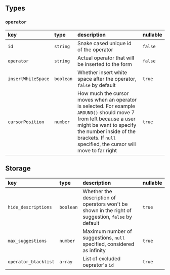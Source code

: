 ## Types

### `operator`
|key|type|description|nullable|
|:--|:---|:----------|:-------|
|`id`|`string`|Snake cased unique id of the operator|`false`|
|`operator`|`string`|Actual operator that will be inserted to the form|`false`|
|`insertWhiteSpace`|`boolean`|Whether insert white space after the operator, `false` by default|`true`|
|`cursorPosition`|`number`|How much the cursor moves when an operator is selected. For example `AROUND()` should move 7 from left because a user might be want to specify the number inside of the brackets. If `null` specified, the cursor will move to far right|`true`|

## Storage
|key|type|description|nullable|
|:--|:---|:----------|:-------|
|`hide_descriptions`|`boolean`|Whether the description of operators won't be shown in the right of suggestion, `false` by default|`true`|
|`max_suggestions`|`number`|Maximum number of suggestions, `null` specified, considered as infinity|`true`|
|`operator_blacklist`|`array`|List of excluded oeprator's `id`|`true`|
